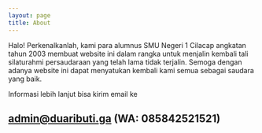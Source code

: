 ```yaml
---
layout: page
title: About
---
```


Halo! Perkenalkanlah, kami para alumnus SMU Negeri 1 Cilacap angkatan tahun 2003 membuat website ini dalam rangka untuk menjalin kembali tali silaturahmi persaudaraan yang telah lama tidak terjalin. Semoga dengan adanya website ini dapat menyatukan kembali kami semua sebagai saudara yang baik.

Informasi lebih lanjut bisa kirim email ke

## admin@duaributi.ga (WA: 085842521521)
